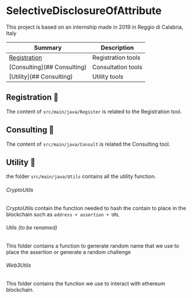 # SelectiveDisclosureOfAttribute


This project is based on an internship made in 2019 in Reggio di Calabria, Italy

| Summary| Description|
| ------------- | -------|
| [Registration](#Registration)  | Registration tools |
| [Consulting](## Consulting) | Consultation tools |
|[Utility](## Consulting)| Utility tools |

## Registration :pencil:

The content of ```src/main/java/Register``` is related to the Registration tool.

## Consulting :eyes:

The content of ```src/main/java/Consult``` is related the Consulting tool.

## Utility :wrench:

the folder ```src/main/java/Utils``` contains all the utility function.

###### CryptoUtils

CryptoUtils contain the function needed to hash the contain to place in the blockchain such as ```address + assertion + URL```

###### Utils (to be renamed)

This folder contains a function to generate random name that we use to place the assertion or generate a random challenge

###### Web3Utils

This folder contains the function we use to interact with ethereum blockchain.
